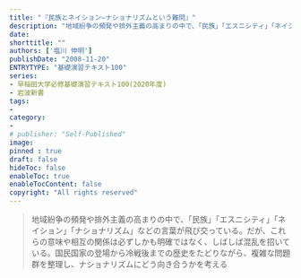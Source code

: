 ```yaml
---
title: "『民族とネイション―ナショナリズムという難問』"
description: "地域紛争の頻発や排外主義の高まりの中で、「民族」「エスニシティ」「ネイション」「ナショナリズム」などの言葉が飛び交っている。だが、これらの意味や相互の関係は必ずしかも明確ではなく、しばしば混乱を招いている。国民国家の登場から冷戦後までの歴史をたどりながら、複雑な問題群を整理し、ナショナリズムにどう向き合うかを考える"
date: 
shorttitle: ""
authors: ['塩川 伸明']
publishDate: "2008-11-20"
ENTRYTYPE: "基礎演習テキスト100"
series:
- 早稲田大学必修基礎演習テキスト100(2020年度)
- 岩波新書
tags: 
- 
category: 
- 
# publisher: "Self-Published"
image: 
pinned : true
draft: false
hideToc: false
enableToc: true
enableTocContent: false
copyright: "All rights reserved"
---
```

>地域紛争の頻発や排外主義の高まりの中で、「民族」「エスニシティ」「ネイション」「ナショナリズム」などの言葉が飛び交っている。だが、これらの意味や相互の関係は必ずしかも明確ではなく、しばしば混乱を招いている。国民国家の登場から冷戦後までの歴史をたどりながら、複雑な問題群を整理し、ナショナリズムにどう向き合うかを考える